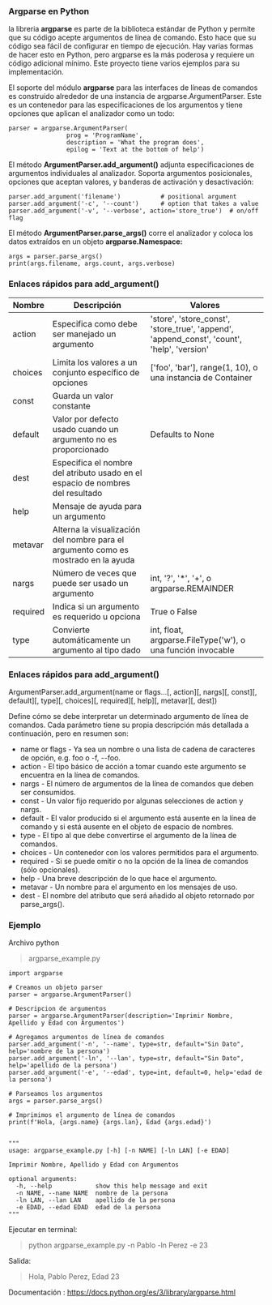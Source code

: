 ### Argparse en Python

la libreria **argparse** es parte de la biblioteca estándar de Python y permite que su código acepte argumentos de línea de comando. Esto hace que su código sea fácil de configurar en tiempo de ejecución. Hay varias formas de hacer esto en Python, pero argparse es la más poderosa y requiere un código adicional mínimo. Este proyecto tiene varios ejemplos para su implementación.

El soporte del módulo **argparse** para las interfaces de líneas de comandos es construido alrededor de una instancia de argparse.ArgumentParser. Este es un contenedor para las especificaciones de los argumentos y tiene opciones que aplican el analizador como un todo:

	parser = argparse.ArgumentParser(
                    prog = 'ProgramName',
                    description = 'What the program does',
                    epilog = 'Text at the bottom of help')


El método **ArgumentParser.add_argument()** adjunta especificaciones de argumentos individuales al analizador. Soporta argumentos posicionales, opciones que aceptan valores, y banderas de activación y desactivación:

	parser.add_argument('filename')           # positional argument
	parser.add_argument('-c', '--count')      # option that takes a value
	parser.add_argument('-v', '--verbose', action='store_true')  # on/off flag

El método **ArgumentParser.parse_args()** corre el analizador y coloca los datos extraídos en un objeto **argparse.Namespace:**

	args = parser.parse_args()
	print(args.filename, args.count, args.verbose)

### Enlaces rápidos para **add_argument()**

| Nombre  | Descripción  | Valores |
| ------------ | ------------ | ------------ |
|  action |  Especifica como debe ser manejado un argumento | 'store', 'store_const', 'store_true', 'append', 'append_const', 'count', 'help', 'version'  |
| choices | Limita los valores a un conjunto específico de opciones  | ['foo', 'bar'], range(1, 10), o una instancia de Container |
| const  | Guarda un valor constante |   |
| default | Valor por defecto usado cuando un argumento no es proporcionado | Defaults to None |
| dest | Especifica el nombre del atributo usado en el espacio de nombres del resultado |  |
| help | Mensaje de ayuda para un argumento |   |
| metavar | Alterna la visualización del nombre para el argumento como es mostrado en la ayuda |   |
| nargs | Número de veces que puede ser usado un argumento | int, '?', '*', '+', o argparse.REMAINDER  |
|  required | Indica si un argumento es requerido u opciona |  True o False |
|  type |  Convierte automáticamente un argumento al tipo dado | int, float, argparse.FileType('w'), o una función invocable|

### Enlaces rápidos para **add_argument()**

ArgumentParser.add_argument(name or flags...[, action][, nargs][, const][, default][, type][, choices][, required][, help][, metavar][, dest])

Define cómo se debe interpretar un determinado argumento de línea de comandos. Cada parámetro tiene su propia descripción más detallada a continuación, pero en resumen son:

- name or flags - Ya sea un nombre o una lista de cadena de caracteres de opción, e.g. foo o -f, --foo.
- action - El tipo básico de acción a tomar cuando este argumento se encuentra en la línea de comandos.
- nargs - El número de argumentos de la línea de comandos que deben ser consumidos.
- const - Un valor fijo requerido por algunas selecciones de action y nargs.
- default - El valor producido si el argumento está ausente en la línea de comando y si está ausente en el objeto de espacio de nombres.
- type - El tipo al que debe convertirse el argumento de la línea de comandos.
- choices - Un contenedor con los valores permitidos para el argumento.
- required - Si se puede omitir o no la opción de la línea de comandos (sólo opcionales).
- help - Una breve descripción de lo que hace el argumento.
- metavar - Un nombre para el argumento en los mensajes de uso.
- dest - El nombre del atributo que será añadido al objeto retornado por parse_args().

### Ejemplo

Archivo python
> argparse_example.py

    import argparse

	# Creamos un objeto parser
	parser = argparse.ArgumentParser()

	# Descripcion de argumentos
	parser = argparse.ArgumentParser(description='Imprimir Nombre, Apellido y Edad con Argumentos')

	# Agregamos argumentos de línea de comandos
	parser.add_argument('-n', '--name', type=str, default="Sin Dato", help='nombre de la persona')
	parser.add_argument('-ln', '--lan', type=str, default="Sin Dato", help='apellido de la persona')
	parser.add_argument('-e', '--edad', type=int, default=0, help='edad de la persona')

	# Parseamos los argumentos
	args = parser.parse_args()

	# Imprimimos el argumento de línea de comandos
	print(f'Hola, {args.name} {args.lan}, Edad {args.edad}')


	"""
	usage: argparse_example.py [-h] [-n NAME] [-ln LAN] [-e EDAD]

	Imprimir Nombre, Apellido y Edad con Argumentos

	optional arguments:
	  -h, --help            show this help message and exit      
	  -n NAME, --name NAME  nombre de la persona
	  -ln LAN, --lan LAN    apellido de la persona
	  -e EDAD, --edad EDAD  edad de la persona
	"""

Ejecutar en terminal: 

> python argparse_example.py -n Pablo -ln Perez -e 23

Salida: 

> Hola, Pablo Perez, Edad 23

Documentación : https://docs.python.org/es/3/library/argparse.html
